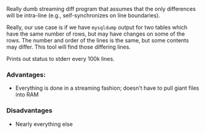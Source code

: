 Really dumb streaming diff program that assumes that the only differences will be intra-line (e.g.,
self-synchronizes on line boundaries).

Really, our use case is if we have `mysqldump` output for two tables which have the same number of rows,
but may have changes on some of the rows. The number and order of the lines is the same, but some contents may
differ. This tool will find those differing lines.

Prints out status to stderr every 100k lines.

### Advantages:

 - Everything is done in a streaming fashion; doesn't have to pull giant files into RAM

### Disadvantages

 - Nearly everything else


